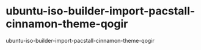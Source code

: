 # ubuntu-iso-builder-import-pacstall-cinnamon-theme-qogir
ubuntu-iso-builder-import-pacstall-cinnamon-theme-qogir
